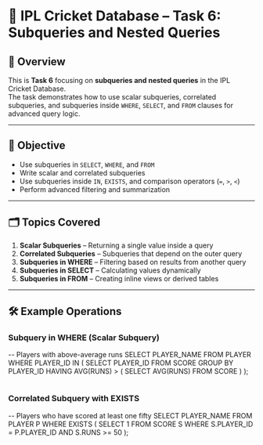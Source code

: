 # 🏏 IPL Cricket Database – Task 6: Subqueries and Nested Queries

## 📌 Overview
This is **Task 6** focusing on **subqueries and nested queries** in the IPL Cricket Database.  
The task demonstrates how to use scalar subqueries, correlated subqueries, and subqueries inside `WHERE`, `SELECT`, and `FROM` clauses for advanced query logic.

---

## 🎯 Objective
- Use subqueries in `SELECT`, `WHERE`, and `FROM`  
- Write scalar and correlated subqueries  
- Use subqueries inside `IN`, `EXISTS`, and comparison operators (`=`, `>`, `<`)  
- Perform advanced filtering and summarization  

---

## 🗂 Topics Covered
1. **Scalar Subqueries** – Returning a single value inside a query  
2. **Correlated Subqueries** – Subqueries that depend on the outer query  
3. **Subqueries in WHERE** – Filtering based on results from another query  
4. **Subqueries in SELECT** – Calculating values dynamically  
5. **Subqueries in FROM** – Creating inline views or derived tables  

---

## 🛠 Example Operations

### Subquery in WHERE (Scalar Subquery)
-- Players with above-average runs
SELECT PLAYER_NAME
FROM PLAYER
WHERE PLAYER_ID IN (
    SELECT PLAYER_ID
    FROM SCORE
    GROUP BY PLAYER_ID
    HAVING AVG(RUNS) > (
        SELECT AVG(RUNS) FROM SCORE
    )
);
```
```
###  Correlated Subquery with EXISTS
-- Players who have scored at least one fifty
SELECT PLAYER_NAME
FROM PLAYER P
WHERE EXISTS (
    SELECT 1
    FROM SCORE S
    WHERE S.PLAYER_ID = P.PLAYER_ID
      AND S.RUNS >= 50
);
```

